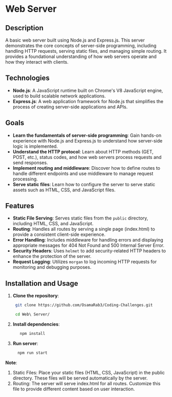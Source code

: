 
# **Web Server**

## **Description** 
A basic web server built using Node.js and Express.js. This server demonstrates the core concepts of server-side programming, including handling HTTP requests, serving static files, and managing simple routing. It provides a foundational understanding of how web servers operate and how they interact with clients.

## **Technologies**
- **Node.js**: A JavaScript runtime built on Chrome's V8 JavaScript engine, used to build scalable network applications.
- **Express.js**: A web application framework for Node.js that simplifies the process of creating server-side applications and APIs.

## **Goals**
- **Learn the fundamentals of server-side programming**: Gain hands-on experience with Node.js and Express.js to understand how server-side logic is implemented.
- **Understand the HTTP protocol**: Learn about HTTP methods (GET, POST, etc.), status codes, and how web servers process requests and send responses.
- **Implement routing and middleware**: Discover how to define routes to handle different endpoints and use middleware to manage request processing.
- **Serve static files**: Learn how to configure the server to serve static assets such as HTML, CSS, and JavaScript files.

## **Features**

- **Static File Serving**: Serves static files from the `public` directory, including HTML, CSS, and JavaScript.
- **Routing**: Handles all routes by serving a single page (index.html) to provide a consistent client-side experience.
- **Error Handling**: Includes middleware for handling errors and displaying appropriate messages for 404 Not Found and 500 Internal Server Error.
- **Security Headers**: Uses `helmet` to add security-related HTTP headers to enhance the protection of the server.
- **Request Logging**: Utilizes `morgan` to log incoming HTTP requests for monitoring and debugging purposes.

## **Installation and Usage**
1. **Clone the repository**:
   ```bash
    git clone https://github.com/OsamaRab3/Coding-Challenges.git

    cd Web\ Server/
   ```
2. **Install dependencies**:
   ```bash 
      npm install
    ```
3. **Run server**:
    ```bash 
      npm run start
    ```

**Note**: 
1. Static Files: Place your static files (HTML, CSS, JavaScript) in the public directory. These files will be served automatically by the server.
2. Routing: The server will serve index.html for all routes. Customize this file to provide different content based on user interaction.

